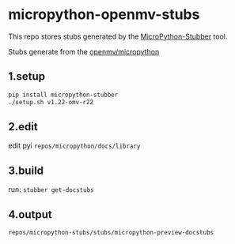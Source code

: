# micropython-openmv-stubs

This repo stores stubs generated by the [MicroPython-Stubber](https://github.com/Josverl/micropython-stubber#readme) tool.

Stubs generate from the [openmv/micropython](https://github.com/openmv/micropython#readme)

## 1.setup

``` bash
pip install micropython-stubber
./setup.sh v1.22-omv-r22
```

## 2.edit

edit pyi `repos/micropython/docs/library`


## 3.build

run: `stubber get-docstubs`

## 4.output

`repos/micropython-stubs/stubs/micropython-preview-docstubs`
